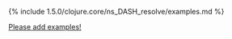 {% include 1.5.0/clojure.core/ns_DASH_resolve/examples.md %}

[Please add examples!](https://github.com/arrdem/grimoire/edit/master/_includes/1.6.0/clojure.core/ns_DASH_resolve/examples.md)

